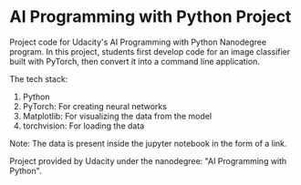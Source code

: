 # AI Programming with Python Project

Project code for Udacity's AI Programming with Python Nanodegree program. In this project, students first develop code for an image classifier built with PyTorch, then convert it into a command line application.

The tech stack:
1. Python
2. PyTorch: For creating neural networks
3. Matplotlib: For visualizing the data from the model
4. torchvision: For loading the data

Note: The data is present inside the jupyter notebook in the form of a link.

Project provided by Udacity under the nanodegree: "AI Programming with Python".
